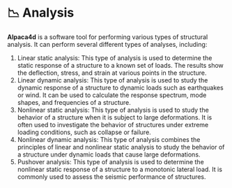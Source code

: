 # 📉 Analysis

**Alpaca4d** is a software tool for performing various types of structural analysis. It can perform several different types of analyses, including:

1. Linear static analysis: This type of analysis is used to determine the static response of a structure to a known set of loads. The results show the deflection, stress, and strain at various points in the structure.
2. Linear dynamic analysis: This type of analysis is used to study the dynamic response of a structure to dynamic loads such as earthquakes or wind. It can be used to calculate the response spectrum, mode shapes, and frequencies of a structure.
3. Nonlinear static analysis: This type of analysis is used to study the behavior of a structure when it is subject to large deformations. It is often used to investigate the behavior of structures under extreme loading conditions, such as collapse or failure.
4. Nonlinear dynamic analysis: This type of analysis combines the principles of linear and nonlinear static analysis to study the behavior of a structure under dynamic loads that cause large deformations.
5. Pushover analysis: This type of analysis is used to determine the nonlinear static response of a structure to a monotonic lateral load. It is commonly used to assess the seismic performance of structures.
